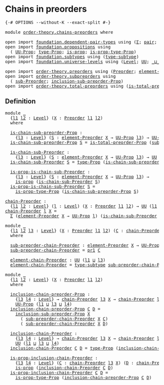 # Chains in preorders

<pre class="Agda"><a id="32" class="Symbol">{-#</a> <a id="36" class="Keyword">OPTIONS</a> <a id="44" class="Pragma">--without-K</a> <a id="56" class="Pragma">--exact-split</a> <a id="70" class="Symbol">#-}</a>

<a id="75" class="Keyword">module</a> <a id="82" href="order-theory.chains-preorders.html" class="Module">order-theory.chains-preorders</a> <a id="112" class="Keyword">where</a>

<a id="119" class="Keyword">open</a> <a id="124" class="Keyword">import</a> <a id="131" href="foundation.dependent-pair-types.html" class="Module">foundation.dependent-pair-types</a> <a id="163" class="Keyword">using</a> <a id="169" class="Symbol">(</a><a id="170" href="foundation-core.dependent-pair-types.html#515" class="Record">Σ</a><a id="171" class="Symbol">;</a> <a id="173" href="foundation-core.dependent-pair-types.html#588" class="InductiveConstructor">pair</a><a id="177" class="Symbol">;</a> <a id="179" href="foundation-core.dependent-pair-types.html#605" class="Field">pr1</a><a id="182" class="Symbol">;</a> <a id="184" href="foundation-core.dependent-pair-types.html#617" class="Field">pr2</a><a id="187" class="Symbol">)</a>
<a id="189" class="Keyword">open</a> <a id="194" class="Keyword">import</a> <a id="201" href="foundation.propositions.html" class="Module">foundation.propositions</a> <a id="225" class="Keyword">using</a>
  <a id="233" class="Symbol">(</a> <a id="235" href="foundation-core.propositions.html#1393" class="Function">UU-Prop</a><a id="242" class="Symbol">;</a> <a id="244" href="foundation-core.propositions.html#1495" class="Function">type-Prop</a><a id="253" class="Symbol">;</a> <a id="255" href="foundation-core.propositions.html#1309" class="Function">is-prop</a><a id="262" class="Symbol">;</a> <a id="264" href="foundation-core.propositions.html#1562" class="Function">is-prop-type-Prop</a><a id="281" class="Symbol">)</a>
<a id="283" class="Keyword">open</a> <a id="288" class="Keyword">import</a> <a id="295" href="foundation.subtypes.html" class="Module">foundation.subtypes</a> <a id="315" class="Keyword">using</a> <a id="321" class="Symbol">(</a><a id="322" href="foundation-core.subtypes.html#2619" class="Function">type-subtype</a><a id="334" class="Symbol">)</a>
<a id="336" class="Keyword">open</a> <a id="341" class="Keyword">import</a> <a id="348" href="foundation.universe-levels.html" class="Module">foundation.universe-levels</a> <a id="375" class="Keyword">using</a> <a id="381" class="Symbol">(</a><a id="382" href="Agda.Primitive.html#597" class="Postulate">Level</a><a id="387" class="Symbol">;</a> <a id="389" href="foundation-core.universe-levels.html#235" class="Primitive">UU</a><a id="391" class="Symbol">;</a> <a id="393" href="Agda.Primitive.html#810" class="Primitive Operator">_⊔_</a><a id="396" class="Symbol">;</a> <a id="398" href="Agda.Primitive.html#780" class="Primitive">lsuc</a><a id="402" class="Symbol">)</a>

<a id="405" class="Keyword">open</a> <a id="410" class="Keyword">import</a> <a id="417" href="order-theory.preorders.html" class="Module">order-theory.preorders</a> <a id="440" class="Keyword">using</a> <a id="446" class="Symbol">(</a><a id="447" href="order-theory.preorders.html#531" class="Function">Preorder</a><a id="455" class="Symbol">;</a> <a id="457" href="order-theory.preorders.html#873" class="Function">element-Preorder</a><a id="473" class="Symbol">)</a>
<a id="475" class="Keyword">open</a> <a id="480" class="Keyword">import</a> <a id="487" href="order-theory.subpreorders.html" class="Module">order-theory.subpreorders</a> <a id="513" class="Keyword">using</a>
  <a id="521" class="Symbol">(</a> <a id="523" href="order-theory.subpreorders.html#1836" class="Function">sub-Preorder</a><a id="535" class="Symbol">;</a> <a id="537" href="order-theory.subpreorders.html#2312" class="Function">inclusion-sub-preorder-Prop</a><a id="564" class="Symbol">)</a>
<a id="566" class="Keyword">open</a> <a id="571" class="Keyword">import</a> <a id="578" href="order-theory.total-preorders.html" class="Module">order-theory.total-preorders</a> <a id="607" class="Keyword">using</a> <a id="613" class="Symbol">(</a><a id="614" href="order-theory.total-preorders.html#976" class="Function">is-total-preorder-Prop</a><a id="636" class="Symbol">)</a>
</pre>
## Definition

<pre class="Agda"><a id="666" class="Keyword">module</a> <a id="673" href="order-theory.chains-preorders.html#673" class="Module">_</a>
  <a id="677" class="Symbol">{</a><a id="678" href="order-theory.chains-preorders.html#678" class="Bound">l1</a> <a id="681" href="order-theory.chains-preorders.html#681" class="Bound">l2</a> <a id="684" class="Symbol">:</a> <a id="686" href="Agda.Primitive.html#597" class="Postulate">Level</a><a id="691" class="Symbol">}</a> <a id="693" class="Symbol">(</a><a id="694" href="order-theory.chains-preorders.html#694" class="Bound">X</a> <a id="696" class="Symbol">:</a> <a id="698" href="order-theory.preorders.html#531" class="Function">Preorder</a> <a id="707" href="order-theory.chains-preorders.html#678" class="Bound">l1</a> <a id="710" href="order-theory.chains-preorders.html#681" class="Bound">l2</a><a id="712" class="Symbol">)</a>
  <a id="716" class="Keyword">where</a>

  <a id="725" href="order-theory.chains-preorders.html#725" class="Function">is-chain-sub-preorder-Prop</a> <a id="752" class="Symbol">:</a>
    <a id="758" class="Symbol">{</a><a id="759" href="order-theory.chains-preorders.html#759" class="Bound">l3</a> <a id="762" class="Symbol">:</a> <a id="764" href="Agda.Primitive.html#597" class="Postulate">Level</a><a id="769" class="Symbol">}</a> <a id="771" class="Symbol">(</a><a id="772" href="order-theory.chains-preorders.html#772" class="Bound">S</a> <a id="774" class="Symbol">:</a> <a id="776" href="order-theory.preorders.html#873" class="Function">element-Preorder</a> <a id="793" href="order-theory.chains-preorders.html#694" class="Bound">X</a> <a id="795" class="Symbol">→</a> <a id="797" href="foundation-core.propositions.html#1393" class="Function">UU-Prop</a> <a id="805" href="order-theory.chains-preorders.html#759" class="Bound">l3</a><a id="807" class="Symbol">)</a> <a id="809" class="Symbol">→</a> <a id="811" href="foundation-core.propositions.html#1393" class="Function">UU-Prop</a> <a id="819" class="Symbol">(</a><a id="820" href="order-theory.chains-preorders.html#678" class="Bound">l1</a> <a id="823" href="Agda.Primitive.html#810" class="Primitive Operator">⊔</a> <a id="825" href="order-theory.chains-preorders.html#681" class="Bound">l2</a> <a id="828" href="Agda.Primitive.html#810" class="Primitive Operator">⊔</a> <a id="830" href="order-theory.chains-preorders.html#759" class="Bound">l3</a><a id="832" class="Symbol">)</a>
  <a id="836" href="order-theory.chains-preorders.html#725" class="Function">is-chain-sub-preorder-Prop</a> <a id="863" href="order-theory.chains-preorders.html#863" class="Bound">S</a> <a id="865" class="Symbol">=</a> <a id="867" href="order-theory.total-preorders.html#976" class="Function">is-total-preorder-Prop</a> <a id="890" class="Symbol">(</a><a id="891" href="order-theory.subpreorders.html#1836" class="Function">sub-Preorder</a> <a id="904" href="order-theory.chains-preorders.html#694" class="Bound">X</a> <a id="906" href="order-theory.chains-preorders.html#863" class="Bound">S</a><a id="907" class="Symbol">)</a>

  <a id="912" href="order-theory.chains-preorders.html#912" class="Function">is-chain-sub-Preorder</a> <a id="934" class="Symbol">:</a>
    <a id="940" class="Symbol">{</a><a id="941" href="order-theory.chains-preorders.html#941" class="Bound">l3</a> <a id="944" class="Symbol">:</a> <a id="946" href="Agda.Primitive.html#597" class="Postulate">Level</a><a id="951" class="Symbol">}</a> <a id="953" class="Symbol">(</a><a id="954" href="order-theory.chains-preorders.html#954" class="Bound">S</a> <a id="956" class="Symbol">:</a> <a id="958" href="order-theory.preorders.html#873" class="Function">element-Preorder</a> <a id="975" href="order-theory.chains-preorders.html#694" class="Bound">X</a> <a id="977" class="Symbol">→</a> <a id="979" href="foundation-core.propositions.html#1393" class="Function">UU-Prop</a> <a id="987" href="order-theory.chains-preorders.html#941" class="Bound">l3</a><a id="989" class="Symbol">)</a> <a id="991" class="Symbol">→</a> <a id="993" href="foundation-core.universe-levels.html#235" class="Primitive">UU</a> <a id="996" class="Symbol">(</a><a id="997" href="order-theory.chains-preorders.html#678" class="Bound">l1</a> <a id="1000" href="Agda.Primitive.html#810" class="Primitive Operator">⊔</a> <a id="1002" href="order-theory.chains-preorders.html#681" class="Bound">l2</a> <a id="1005" href="Agda.Primitive.html#810" class="Primitive Operator">⊔</a> <a id="1007" href="order-theory.chains-preorders.html#941" class="Bound">l3</a><a id="1009" class="Symbol">)</a>
  <a id="1013" href="order-theory.chains-preorders.html#912" class="Function">is-chain-sub-Preorder</a> <a id="1035" href="order-theory.chains-preorders.html#1035" class="Bound">S</a> <a id="1037" class="Symbol">=</a> <a id="1039" href="foundation-core.propositions.html#1495" class="Function">type-Prop</a> <a id="1049" class="Symbol">(</a><a id="1050" href="order-theory.chains-preorders.html#725" class="Function">is-chain-sub-preorder-Prop</a> <a id="1077" href="order-theory.chains-preorders.html#1035" class="Bound">S</a><a id="1078" class="Symbol">)</a>

  <a id="1083" href="order-theory.chains-preorders.html#1083" class="Function">is-prop-is-chain-sub-Preorder</a> <a id="1113" class="Symbol">:</a>
    <a id="1119" class="Symbol">{</a><a id="1120" href="order-theory.chains-preorders.html#1120" class="Bound">l3</a> <a id="1123" class="Symbol">:</a> <a id="1125" href="Agda.Primitive.html#597" class="Postulate">Level</a><a id="1130" class="Symbol">}</a> <a id="1132" class="Symbol">(</a><a id="1133" href="order-theory.chains-preorders.html#1133" class="Bound">S</a> <a id="1135" class="Symbol">:</a> <a id="1137" href="order-theory.preorders.html#873" class="Function">element-Preorder</a> <a id="1154" href="order-theory.chains-preorders.html#694" class="Bound">X</a> <a id="1156" class="Symbol">→</a> <a id="1158" href="foundation-core.propositions.html#1393" class="Function">UU-Prop</a> <a id="1166" href="order-theory.chains-preorders.html#1120" class="Bound">l3</a><a id="1168" class="Symbol">)</a> <a id="1170" class="Symbol">→</a>
    <a id="1176" href="foundation-core.propositions.html#1309" class="Function">is-prop</a> <a id="1184" class="Symbol">(</a><a id="1185" href="order-theory.chains-preorders.html#912" class="Function">is-chain-sub-Preorder</a> <a id="1207" href="order-theory.chains-preorders.html#1133" class="Bound">S</a><a id="1208" class="Symbol">)</a>
  <a id="1212" href="order-theory.chains-preorders.html#1083" class="Function">is-prop-is-chain-sub-Preorder</a> <a id="1242" href="order-theory.chains-preorders.html#1242" class="Bound">S</a> <a id="1244" class="Symbol">=</a>
    <a id="1250" href="foundation-core.propositions.html#1562" class="Function">is-prop-type-Prop</a> <a id="1268" class="Symbol">(</a><a id="1269" href="order-theory.chains-preorders.html#725" class="Function">is-chain-sub-preorder-Prop</a> <a id="1296" href="order-theory.chains-preorders.html#1242" class="Bound">S</a><a id="1297" class="Symbol">)</a>

<a id="chain-Preorder"></a><a id="1300" href="order-theory.chains-preorders.html#1300" class="Function">chain-Preorder</a> <a id="1315" class="Symbol">:</a>
  <a id="1319" class="Symbol">{</a><a id="1320" href="order-theory.chains-preorders.html#1320" class="Bound">l1</a> <a id="1323" href="order-theory.chains-preorders.html#1323" class="Bound">l2</a> <a id="1326" class="Symbol">:</a> <a id="1328" href="Agda.Primitive.html#597" class="Postulate">Level</a><a id="1333" class="Symbol">}</a> <a id="1335" class="Symbol">(</a><a id="1336" href="order-theory.chains-preorders.html#1336" class="Bound">l</a> <a id="1338" class="Symbol">:</a> <a id="1340" href="Agda.Primitive.html#597" class="Postulate">Level</a><a id="1345" class="Symbol">)</a> <a id="1347" class="Symbol">(</a><a id="1348" href="order-theory.chains-preorders.html#1348" class="Bound">X</a> <a id="1350" class="Symbol">:</a> <a id="1352" href="order-theory.preorders.html#531" class="Function">Preorder</a> <a id="1361" href="order-theory.chains-preorders.html#1320" class="Bound">l1</a> <a id="1364" href="order-theory.chains-preorders.html#1323" class="Bound">l2</a><a id="1366" class="Symbol">)</a> <a id="1368" class="Symbol">→</a> <a id="1370" href="foundation-core.universe-levels.html#235" class="Primitive">UU</a> <a id="1373" class="Symbol">(</a><a id="1374" href="order-theory.chains-preorders.html#1320" class="Bound">l1</a> <a id="1377" href="Agda.Primitive.html#810" class="Primitive Operator">⊔</a> <a id="1379" href="order-theory.chains-preorders.html#1323" class="Bound">l2</a> <a id="1382" href="Agda.Primitive.html#810" class="Primitive Operator">⊔</a> <a id="1384" href="Agda.Primitive.html#780" class="Primitive">lsuc</a> <a id="1389" href="order-theory.chains-preorders.html#1336" class="Bound">l</a><a id="1390" class="Symbol">)</a>
<a id="1392" href="order-theory.chains-preorders.html#1300" class="Function">chain-Preorder</a> <a id="1407" href="order-theory.chains-preorders.html#1407" class="Bound">l</a> <a id="1409" href="order-theory.chains-preorders.html#1409" class="Bound">X</a> <a id="1411" class="Symbol">=</a>
  <a id="1415" href="foundation-core.dependent-pair-types.html#515" class="Record">Σ</a> <a id="1417" class="Symbol">(</a><a id="1418" href="order-theory.preorders.html#873" class="Function">element-Preorder</a> <a id="1435" href="order-theory.chains-preorders.html#1409" class="Bound">X</a> <a id="1437" class="Symbol">→</a> <a id="1439" href="foundation-core.propositions.html#1393" class="Function">UU-Prop</a> <a id="1447" href="order-theory.chains-preorders.html#1407" class="Bound">l</a><a id="1448" class="Symbol">)</a> <a id="1450" class="Symbol">(</a><a id="1451" href="order-theory.chains-preorders.html#912" class="Function">is-chain-sub-Preorder</a> <a id="1473" href="order-theory.chains-preorders.html#1409" class="Bound">X</a><a id="1474" class="Symbol">)</a>

<a id="1477" class="Keyword">module</a> <a id="1484" href="order-theory.chains-preorders.html#1484" class="Module">_</a>
  <a id="1488" class="Symbol">{</a><a id="1489" href="order-theory.chains-preorders.html#1489" class="Bound">l1</a> <a id="1492" href="order-theory.chains-preorders.html#1492" class="Bound">l2</a> <a id="1495" href="order-theory.chains-preorders.html#1495" class="Bound">l3</a> <a id="1498" class="Symbol">:</a> <a id="1500" href="Agda.Primitive.html#597" class="Postulate">Level</a><a id="1505" class="Symbol">}</a> <a id="1507" class="Symbol">(</a><a id="1508" href="order-theory.chains-preorders.html#1508" class="Bound">X</a> <a id="1510" class="Symbol">:</a> <a id="1512" href="order-theory.preorders.html#531" class="Function">Preorder</a> <a id="1521" href="order-theory.chains-preorders.html#1489" class="Bound">l1</a> <a id="1524" href="order-theory.chains-preorders.html#1492" class="Bound">l2</a><a id="1526" class="Symbol">)</a> <a id="1528" class="Symbol">(</a><a id="1529" href="order-theory.chains-preorders.html#1529" class="Bound">C</a> <a id="1531" class="Symbol">:</a> <a id="1533" href="order-theory.chains-preorders.html#1300" class="Function">chain-Preorder</a> <a id="1548" href="order-theory.chains-preorders.html#1495" class="Bound">l3</a> <a id="1551" href="order-theory.chains-preorders.html#1508" class="Bound">X</a><a id="1552" class="Symbol">)</a>
  <a id="1556" class="Keyword">where</a>

  <a id="1565" href="order-theory.chains-preorders.html#1565" class="Function">sub-preorder-chain-Preorder</a> <a id="1593" class="Symbol">:</a> <a id="1595" href="order-theory.preorders.html#873" class="Function">element-Preorder</a> <a id="1612" href="order-theory.chains-preorders.html#1508" class="Bound">X</a> <a id="1614" class="Symbol">→</a> <a id="1616" href="foundation-core.propositions.html#1393" class="Function">UU-Prop</a> <a id="1624" href="order-theory.chains-preorders.html#1495" class="Bound">l3</a>
  <a id="1629" href="order-theory.chains-preorders.html#1565" class="Function">sub-preorder-chain-Preorder</a> <a id="1657" class="Symbol">=</a> <a id="1659" href="foundation-core.dependent-pair-types.html#605" class="Field">pr1</a> <a id="1663" href="order-theory.chains-preorders.html#1529" class="Bound">C</a>

  <a id="1668" href="order-theory.chains-preorders.html#1668" class="Function">element-chain-Preorder</a> <a id="1691" class="Symbol">:</a> <a id="1693" href="foundation-core.universe-levels.html#235" class="Primitive">UU</a> <a id="1696" class="Symbol">(</a><a id="1697" href="order-theory.chains-preorders.html#1489" class="Bound">l1</a> <a id="1700" href="Agda.Primitive.html#810" class="Primitive Operator">⊔</a> <a id="1702" href="order-theory.chains-preorders.html#1495" class="Bound">l3</a><a id="1704" class="Symbol">)</a>
  <a id="1708" href="order-theory.chains-preorders.html#1668" class="Function">element-chain-Preorder</a> <a id="1731" class="Symbol">=</a> <a id="1733" href="foundation-core.subtypes.html#2619" class="Function">type-subtype</a> <a id="1746" href="order-theory.chains-preorders.html#1565" class="Function">sub-preorder-chain-Preorder</a>

<a id="1775" class="Keyword">module</a> <a id="1782" href="order-theory.chains-preorders.html#1782" class="Module">_</a>
  <a id="1786" class="Symbol">{</a><a id="1787" href="order-theory.chains-preorders.html#1787" class="Bound">l1</a> <a id="1790" href="order-theory.chains-preorders.html#1790" class="Bound">l2</a> <a id="1793" class="Symbol">:</a> <a id="1795" href="Agda.Primitive.html#597" class="Postulate">Level</a><a id="1800" class="Symbol">}</a> <a id="1802" class="Symbol">(</a><a id="1803" href="order-theory.chains-preorders.html#1803" class="Bound">X</a> <a id="1805" class="Symbol">:</a> <a id="1807" href="order-theory.preorders.html#531" class="Function">Preorder</a> <a id="1816" href="order-theory.chains-preorders.html#1787" class="Bound">l1</a> <a id="1819" href="order-theory.chains-preorders.html#1790" class="Bound">l2</a><a id="1821" class="Symbol">)</a>
  <a id="1825" class="Keyword">where</a>
  
  <a id="1836" href="order-theory.chains-preorders.html#1836" class="Function">inclusion-chain-preorder-Prop</a> <a id="1866" class="Symbol">:</a>
    <a id="1872" class="Symbol">{</a><a id="1873" href="order-theory.chains-preorders.html#1873" class="Bound">l3</a> <a id="1876" href="order-theory.chains-preorders.html#1876" class="Bound">l4</a> <a id="1879" class="Symbol">:</a> <a id="1881" href="Agda.Primitive.html#597" class="Postulate">Level</a><a id="1886" class="Symbol">}</a> <a id="1888" class="Symbol">→</a> <a id="1890" href="order-theory.chains-preorders.html#1300" class="Function">chain-Preorder</a> <a id="1905" href="order-theory.chains-preorders.html#1873" class="Bound">l3</a> <a id="1908" href="order-theory.chains-preorders.html#1803" class="Bound">X</a> <a id="1910" class="Symbol">→</a> <a id="1912" href="order-theory.chains-preorders.html#1300" class="Function">chain-Preorder</a> <a id="1927" href="order-theory.chains-preorders.html#1876" class="Bound">l4</a> <a id="1930" href="order-theory.chains-preorders.html#1803" class="Bound">X</a> <a id="1932" class="Symbol">→</a>
    <a id="1938" href="foundation-core.propositions.html#1393" class="Function">UU-Prop</a> <a id="1946" class="Symbol">(</a><a id="1947" href="order-theory.chains-preorders.html#1787" class="Bound">l1</a> <a id="1950" href="Agda.Primitive.html#810" class="Primitive Operator">⊔</a> <a id="1952" href="order-theory.chains-preorders.html#1873" class="Bound">l3</a> <a id="1955" href="Agda.Primitive.html#810" class="Primitive Operator">⊔</a> <a id="1957" href="order-theory.chains-preorders.html#1876" class="Bound">l4</a><a id="1959" class="Symbol">)</a>
  <a id="1963" href="order-theory.chains-preorders.html#1836" class="Function">inclusion-chain-preorder-Prop</a> <a id="1993" href="order-theory.chains-preorders.html#1993" class="Bound">C</a> <a id="1995" href="order-theory.chains-preorders.html#1995" class="Bound">D</a> <a id="1997" class="Symbol">=</a>
    <a id="2003" href="order-theory.subpreorders.html#2312" class="Function">inclusion-sub-preorder-Prop</a> <a id="2031" href="order-theory.chains-preorders.html#1803" class="Bound">X</a>
      <a id="2039" class="Symbol">(</a> <a id="2041" href="order-theory.chains-preorders.html#1565" class="Function">sub-preorder-chain-Preorder</a> <a id="2069" href="order-theory.chains-preorders.html#1803" class="Bound">X</a> <a id="2071" href="order-theory.chains-preorders.html#1993" class="Bound">C</a><a id="2072" class="Symbol">)</a>
      <a id="2080" class="Symbol">(</a> <a id="2082" href="order-theory.chains-preorders.html#1565" class="Function">sub-preorder-chain-Preorder</a> <a id="2110" href="order-theory.chains-preorders.html#1803" class="Bound">X</a> <a id="2112" href="order-theory.chains-preorders.html#1995" class="Bound">D</a><a id="2113" class="Symbol">)</a>

  <a id="2118" href="order-theory.chains-preorders.html#2118" class="Function">inclusion-chain-Preorder</a> <a id="2143" class="Symbol">:</a>
    <a id="2149" class="Symbol">{</a><a id="2150" href="order-theory.chains-preorders.html#2150" class="Bound">l3</a> <a id="2153" href="order-theory.chains-preorders.html#2153" class="Bound">l4</a> <a id="2156" class="Symbol">:</a> <a id="2158" href="Agda.Primitive.html#597" class="Postulate">Level</a><a id="2163" class="Symbol">}</a> <a id="2165" class="Symbol">→</a> <a id="2167" href="order-theory.chains-preorders.html#1300" class="Function">chain-Preorder</a> <a id="2182" href="order-theory.chains-preorders.html#2150" class="Bound">l3</a> <a id="2185" href="order-theory.chains-preorders.html#1803" class="Bound">X</a> <a id="2187" class="Symbol">→</a> <a id="2189" href="order-theory.chains-preorders.html#1300" class="Function">chain-Preorder</a> <a id="2204" href="order-theory.chains-preorders.html#2153" class="Bound">l4</a> <a id="2207" href="order-theory.chains-preorders.html#1803" class="Bound">X</a> <a id="2209" class="Symbol">→</a>
    <a id="2215" href="foundation-core.universe-levels.html#235" class="Primitive">UU</a> <a id="2218" class="Symbol">(</a><a id="2219" href="order-theory.chains-preorders.html#1787" class="Bound">l1</a> <a id="2222" href="Agda.Primitive.html#810" class="Primitive Operator">⊔</a> <a id="2224" href="order-theory.chains-preorders.html#2150" class="Bound">l3</a> <a id="2227" href="Agda.Primitive.html#810" class="Primitive Operator">⊔</a> <a id="2229" href="order-theory.chains-preorders.html#2153" class="Bound">l4</a><a id="2231" class="Symbol">)</a>
  <a id="2235" href="order-theory.chains-preorders.html#2118" class="Function">inclusion-chain-Preorder</a> <a id="2260" href="order-theory.chains-preorders.html#2260" class="Bound">C</a> <a id="2262" href="order-theory.chains-preorders.html#2262" class="Bound">D</a> <a id="2264" class="Symbol">=</a> <a id="2266" href="foundation-core.propositions.html#1495" class="Function">type-Prop</a> <a id="2276" class="Symbol">(</a><a id="2277" href="order-theory.chains-preorders.html#1836" class="Function">inclusion-chain-preorder-Prop</a> <a id="2307" href="order-theory.chains-preorders.html#2260" class="Bound">C</a> <a id="2309" href="order-theory.chains-preorders.html#2262" class="Bound">D</a><a id="2310" class="Symbol">)</a>

  <a id="2315" href="order-theory.chains-preorders.html#2315" class="Function">is-prop-inclusion-chain-Preorder</a> <a id="2348" class="Symbol">:</a>
    <a id="2354" class="Symbol">{</a><a id="2355" href="order-theory.chains-preorders.html#2355" class="Bound">l3</a> <a id="2358" href="order-theory.chains-preorders.html#2358" class="Bound">l4</a> <a id="2361" class="Symbol">:</a> <a id="2363" href="Agda.Primitive.html#597" class="Postulate">Level</a><a id="2368" class="Symbol">}</a> <a id="2370" class="Symbol">(</a><a id="2371" href="order-theory.chains-preorders.html#2371" class="Bound">C</a> <a id="2373" class="Symbol">:</a> <a id="2375" href="order-theory.chains-preorders.html#1300" class="Function">chain-Preorder</a> <a id="2390" href="order-theory.chains-preorders.html#2355" class="Bound">l3</a> <a id="2393" href="order-theory.chains-preorders.html#1803" class="Bound">X</a><a id="2394" class="Symbol">)</a> <a id="2396" class="Symbol">(</a><a id="2397" href="order-theory.chains-preorders.html#2397" class="Bound">D</a> <a id="2399" class="Symbol">:</a> <a id="2401" href="order-theory.chains-preorders.html#1300" class="Function">chain-Preorder</a> <a id="2416" href="order-theory.chains-preorders.html#2358" class="Bound">l4</a> <a id="2419" href="order-theory.chains-preorders.html#1803" class="Bound">X</a><a id="2420" class="Symbol">)</a> <a id="2422" class="Symbol">→</a>
    <a id="2428" href="foundation-core.propositions.html#1309" class="Function">is-prop</a> <a id="2436" class="Symbol">(</a><a id="2437" href="order-theory.chains-preorders.html#2118" class="Function">inclusion-chain-Preorder</a> <a id="2462" href="order-theory.chains-preorders.html#2371" class="Bound">C</a> <a id="2464" href="order-theory.chains-preorders.html#2397" class="Bound">D</a><a id="2465" class="Symbol">)</a>
  <a id="2469" href="order-theory.chains-preorders.html#2315" class="Function">is-prop-inclusion-chain-Preorder</a> <a id="2502" href="order-theory.chains-preorders.html#2502" class="Bound">C</a> <a id="2504" href="order-theory.chains-preorders.html#2504" class="Bound">D</a> <a id="2506" class="Symbol">=</a>
    <a id="2512" href="foundation-core.propositions.html#1562" class="Function">is-prop-type-Prop</a> <a id="2530" class="Symbol">(</a><a id="2531" href="order-theory.chains-preorders.html#1836" class="Function">inclusion-chain-preorder-Prop</a> <a id="2561" href="order-theory.chains-preorders.html#2502" class="Bound">C</a> <a id="2563" href="order-theory.chains-preorders.html#2504" class="Bound">D</a><a id="2564" class="Symbol">)</a>
</pre>